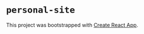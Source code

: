 # `personal-site`

This project was bootstrapped with [Create React App](https://github.com/facebook/create-react-app).

